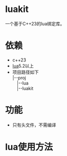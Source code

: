 # luakit
一个基于C++23的lua绑定库。

# 依赖
- c++23
- [lua](https://github.com/xiyoo0812/lua.git)5.2以上
- 项目路径如下<br>
  |--proj <br>
  &emsp;|--lua <br>
  &emsp;|--luakit <br>

# 功能
- 只有头文件，不需编译

# lua使用方法
